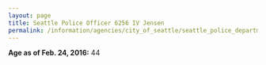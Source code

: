 ```yaml
---
layout: page
title: Seattle Police Officer 6256 IV Jensen
permalink: /information/agencies/city_of_seattle/seattle_police_department/copbook/6256/
---
```


**Age as of Feb. 24, 2016:** 44
